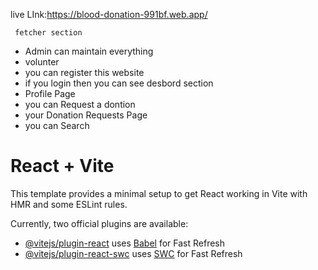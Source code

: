 live LInk:https://blood-donation-991bf.web.app/
     
     fetcher section
<ul>
  <li>Admin can maintain everything</li>
  <li>volunter </li>
  <li>you can register this website</li>
  <li>if you login then you can see desbord section</li>
  <li>Profile Page</li>
  <li>you can  Request a dontion </li>
  <li>your Donation Requests Page</li>
  <li>you can Search</li>
 
</ul>


# React + Vite

This template provides a minimal setup to get React working in Vite with HMR and some ESLint rules.

Currently, two official plugins are available:

- [@vitejs/plugin-react](https://github.com/vitejs/vite-plugin-react/blob/main/packages/plugin-react/README.md) uses [Babel](https://babeljs.io/) for Fast Refresh
- [@vitejs/plugin-react-swc](https://github.com/vitejs/vite-plugin-react-swc) uses [SWC](https://swc.rs/) for Fast Refresh
